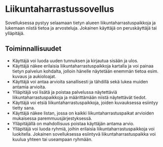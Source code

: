 # Liikuntaharrastussovellus

Sovelluksessa pystyy selaamaan tietyn alueen liikuntaharrastuspaikkoja ja lukemaan niistä tietoa ja arvosteluja. Jokainen käyttäjä on peruskäyttäjä tai ylläpitäjä.

## Toiminnallisuudet

- Käyttäjä voi luoda uuden tunnuksen ja kirjautua sisään ja ulos.
- Käyttäjä näkee erilaisia liikuntaharrastuspaikkoja kartalla ja voi painaa tietyn palvelun kohdalta, jolloin hänelle näytetään enemmän tietoa esim. kuvaus ja aukioloajat.
- Käyttäjä voi antaa arvioita sanallisesti ja tähdillä sekä lukea muiden antamia arvioita.
- Ylläpitäjä voi lisätä ja poistaa palvelussa näytettäviä liikuntaharrastuspaikkoja ja määrittämään niistä näytettävät tiedot.
- Käyttäjä voi etsiä liikuntaharrastuspaikkoja, joiden kuvauksessa esiintyy tietty sana.
- Käyttäjä näkee listan, jossa on kaikki liikuntaharrastuspaikat arvioiden mukaisessa paremmuusjärjestyksessä.
- Ylläpitäjällä on mahdollisuus poistaa käyttäjän antama arvio.
- Ylläpitäjä voi luoda ryhmiä, joihin erilaisia liikuntaharrastuspaikkoja voi luokitella. Jokainen sovelluksessa esiintyvä liikuntaharrastuspaikka voi kuulua yhteen tai useampaan ryhmään.

